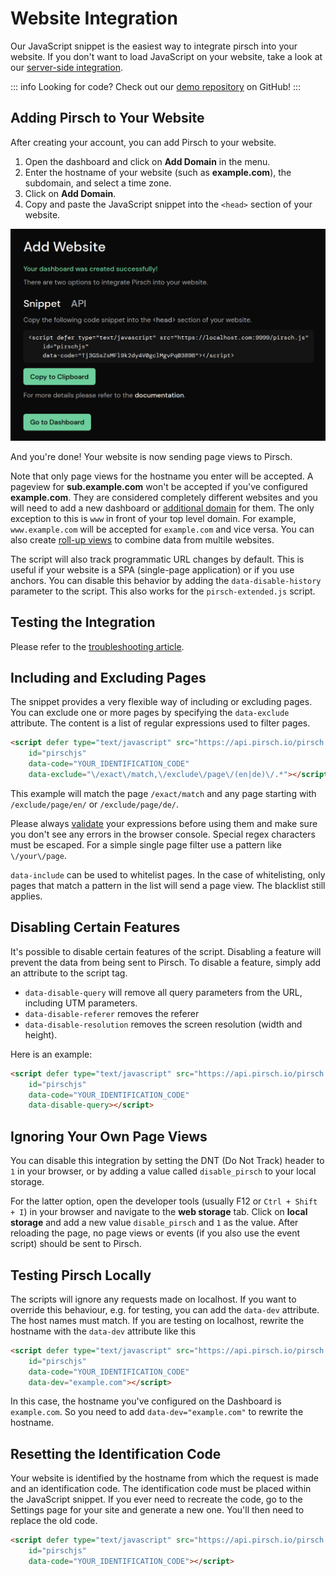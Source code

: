 # Website Integration

Our JavaScript snippet is the easiest way to integrate pirsch into your website. If you don't want to load JavaScript on your website, take a look at our [server-side integration](/get-started/backend-integration).

::: info
Looking for code? Check out our [demo repository](https://github.com/pirsch-analytics/demo) on GitHub!
:::

## Adding Pirsch to Your Website

After creating your account, you can add Pirsch to your website.

1. Open the dashboard and click on **Add Domain** in the menu.
2. Enter the hostname of your website (such as **example.com**), the subdomain, and select a time zone.
3. Click on **Add Domain**.
4. Copy and paste the JavaScript snippet into the `<head>` section of your website.

![Code Snippet](../static/get-started/add-domain-snippet.png)

And you're done! Your website is now sending page views to Pirsch.

Note that only page views for the hostname you enter will be accepted. A pageview for **sub.example.com** won't be accepted if you've configured **example.com**. They are considered completely different websites and you will need to add a new dashboard or [additional domain](/advanced/domains-rollup) for them. The only exception to this is `www` in front of your top level domain. For example, `www.example.com` will be accepted for `example.com` and vice versa. You can also create [roll-up views](/advanced/domains-rollup) to combine data from multile websites.

The script will also track programmatic URL changes by default. This is useful if your website is a SPA (single-page application) or if you use anchors. You can disable this behavior by adding the `data-disable-history` parameter to the script. This also works for the `pirsch-extended.js` script.

## Testing the Integration

Please refer to the [troubleshooting article](/get-started/troubleshooting).

## Including and Excluding Pages

The snippet provides a very flexible way of including or excluding pages. You can exclude one or more pages by specifying the `data-exclude` attribute. The content is a list of regular expressions used to filter pages.

```html
<script defer type="text/javascript" src="https://api.pirsch.io/pirsch.js" 
    id="pirschjs" 
    data-code="YOUR_IDENTIFICATION_CODE"
    data-exclude="\/exact\/match,\/exclude\/page\/(en|de)\/.*"></script>
```

This example will match the page `/exact/match` and any page starting with `/exclude/page/en/` or `/exclude/page/de/`.

Please always [validate](https://regex101.com/) your expressions before using them and make sure you don't see any errors in the browser console. Special regex characters must be escaped. For a simple single page filter use a pattern like `\/your\/page`.

`data-include` can be used to whitelist pages. In the case of whitelisting, only pages that match a pattern in the list will send a page view. The blacklist still applies.

## Disabling Certain Features

It's possible to disable certain features of the script. Disabling a feature will prevent the data from being sent to Pirsch. To disable a feature, simply add an attribute to the script tag.

* `data-disable-query` will remove all query parameters from the URL, including UTM parameters.
* `data-disable-referer` removes the referer
* `data-disable-resolution` removes the screen resolution (width and height).

Here is an example:

```html
<script defer type="text/javascript" src="https://api.pirsch.io/pirsch.js" 
    id="pirschjs" 
    data-code="YOUR_IDENTIFICATION_CODE"
    data-disable-query></script>
```

## Ignoring Your Own Page Views

You can disable this integration by setting the DNT (Do Not Track) header to `1` in your browser, or by adding a value called `disable_pirsch` to your local storage.

For the latter option, open the developer tools (usually F12 or `Ctrl + Shift + I`) in your browser and navigate to the **web storage** tab. Click on **local storage** and add a new value `disable_pirsch` and `1` as the value. After reloading the page, no page views or events (if you also use the event script) should be sent to Pirsch.

## Testing Pirsch Locally

The scripts will ignore any requests made on localhost. If you want to override this behaviour, e.g. for testing, you can add the `data-dev` attribute. The host names must match. If you are testing on localhost, rewrite the hostname with the `data-dev` attribute like this

```html
<script defer type="text/javascript" src="https://api.pirsch.io/pirsch.js" 
    id="pirschjs" 
    data-code="YOUR_IDENTIFICATION_CODE"
    data-dev="example.com"></script>
```

In this case, the hostname you've configured on the Dashboard is `example.com`. So you need to add `data-dev="example.com"` to rewrite the hostname.

## Resetting the Identification Code

Your website is identified by the hostname from which the request is made and an identification code. The identification code must be placed within the JavaScript snippet. If you ever need to recreate the code, go to the Settings page for your site and generate a new one. You'll then need to replace the old code.

```html
<script defer type="text/javascript" src="https://api.pirsch.io/pirsch.js" 
    id="pirschjs" 
    data-code="YOUR_IDENTIFICATION_CODE"></script>
```
